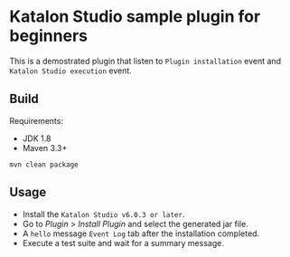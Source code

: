 # Katalon Studio sample plugin for beginners

This is a demostrated plugin that listen to `Plugin installation` event and `Katalon Studio execution` event.

## Build

Requirements:
- JDK 1.8
- Maven 3.3+

`mvn clean package`

## Usage
- Install the `Katalon Studio v6.0.3 or later`.
- Go to *Plugin* > *Install Plugin* and select the generated jar file.
- A `hello` message `Event Log` tab after the installation completed. 
- Execute a test suite and wait for a summary message.